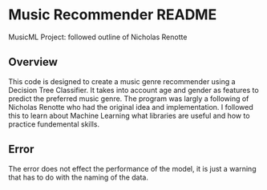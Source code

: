
# Music Recommender README
MusicML Project: followed outline of Nicholas Renotte


## Overview

This code is designed to create a music genre recommender using a Decision Tree Classifier. It takes into account age and gender as features to predict the preferred music genre. The program was largly a following of Nicholas Renotte who had the original idea and implementation. I followed this to learn about Machine Learning what libraries are useful and how to practice fundemental skills.

## Error

The error does not effect the performance of the model, it is just a warning that has to do with the naming of the data.

